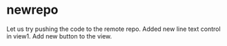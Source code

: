 # newrepo
Let us try pushing the code to the remote repo.
Added new line text control in view1.
Add new button to the view.
